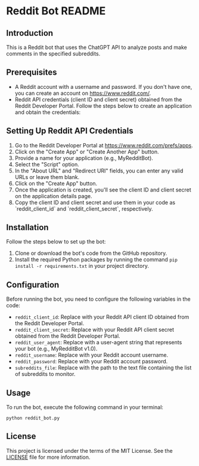 <!DOCTYPE html>
<html>
<head>
  <meta charset="UTF-8">
  
</head>
<body>
  <h1>Reddit Bot README</h1>

  <h2>Introduction</h2>
  <p>This is a Reddit bot that uses the ChatGPT API to analyze posts and make comments in the specified subreddits.</p>

  <h2>Prerequisites</h2>
  <ul>
    <li>A Reddit account with a username and password. If you don't have one, you can create an account on <a href="https://www.reddit.com/" target="_blank">https://www.reddit.com/</a>.</li>
    <li>Reddit API credentials (client ID and client secret) obtained from the Reddit Developer Portal. Follow the steps below to create an application and obtain the credentials:</li>
  </ul>

  <h2>Setting Up Reddit API Credentials</h2>
  <ol>
    <li>Go to the Reddit Developer Portal at <a href="https://www.reddit.com/prefs/apps" target="_blank">https://www.reddit.com/prefs/apps</a>.</li>
    <li>Click on the "Create App" or "Create Another App" button.</li>
    <li>Provide a name for your application (e.g., MyRedditBot).</li>
    <li>Select the "Script" option.</li>
    <li>In the "About URL" and "Redirect URI" fields, you can enter any valid URLs or leave them blank.</li>
    <li>Click on the "Create App" button.</li>
    <li>Once the application is created, you'll see the client ID and client secret on the application details page.</li>
    <li>Copy the client ID and client secret and use them in your code as `reddit_client_id` and `reddit_client_secret`, respectively.</li>
  </ol>

  <h2>Installation</h2>
  <p>Follow the steps below to set up the bot:</p>
  <ol>
    <li>Clone or download the bot's code from the GitHub repository.</li>
    <li>Install the required Python packages by running the command <code>pip install -r requirements.txt</code> in your project directory.</li>
  </ol>

  <h2>Configuration</h2>
  <p>Before running the bot, you need to configure the following variables in the code:</p>
  <ul>
    <li><code>reddit_client_id</code>: Replace with your Reddit API client ID obtained from the Reddit Developer Portal.</li>
    <li><code>reddit_client_secret</code>: Replace with your Reddit API client secret obtained from the Reddit Developer Portal.</li>
    <li><code>reddit_user_agent</code>: Replace with a user-agent string that represents your bot (e.g., MyRedditBot v1.0).</li>
    <li><code>reddit_username</code>: Replace with your Reddit account username.</li>
    <li><code>reddit_password</code>: Replace with your Reddit account password.</li>
    <li><code>subreddits_file</code>: Replace with the path to the text file containing the list of subreddits to monitor.</li>
  </ul>

  <h2>Usage</h2>
  <p>To run the bot, execute the following command in your terminal:</p>
  <pre><code>python reddit_bot.py</code></pre>

  <h2>License</h2>
  <p>This project is licensed under the terms of the MIT License. See the <a href="LICENSE">LICENSE</a> file for more information.</p>
</body>
</html>
